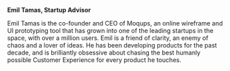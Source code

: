 **Emil Tamas, Startup Advisor**

Emil Tamas is the co-founder and CEO of Moqups, an online wireframe and UI prototyping tool that has grown into one of the leading startups in the space, with over a million users. Emil is a friend of clarity, an enemy of chaos and a lover of ideas. He has been developing products for the past decade, and is brilliantly obsessive about chasing the best humanly possible Customer Experience for every product he touches.
